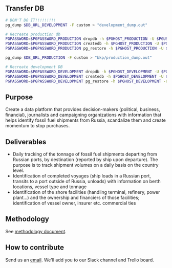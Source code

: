 
## Transfer DB
```bash
# DON'T DO IT!!!!!!!!!
pg_dump $DB_URL_DEVELOPMENT -F custom > "development_dump.out"

# Recreate production db
PGPASSWORD=$PGPASSWORD_PRODUCTION dropdb -h $PGHOST_PRODUCTION -U $PGUSER_PRODUCTION -p $PGPORT_PRODUCTION --no-password "production"
PGPASSWORD=$PGPASSWORD_PRODUCTION createdb -h $PGHOST_PRODUCTION -U $PGUSER_PRODUCTION -p $PGPORT_PRODUCTION --no-password -T template0 "production"
PGPASSWORD=$PGPASSWORD_PRODUCTION pg_restore -h $PGHOST_PRODUCTION -U $PGUSER_PRODUCTION -p $PGPORT_PRODUCTION --no-password -d "production" "development_dump.out"

```

```bash
pg_dump $DB_URL_PRODUCTION -F custom > "bkp/production_dump.out"

# Recreate development DB
PGPASSWORD=$PGPASSWORD_DEVELOPMENT dropdb -h $PGHOST_DEVELOPMENT -U $PGUSER_DEVELOPMENT -p $PGPORT_DEVELOPMENT --no-password "development"
PGPASSWORD=$PGPASSWORD_DEVELOPMENT createdb -h $PGHOST_DEVELOPMENT -U $PGUSER_DEVELOPMENT -p $PGPORT_DEVELOPMENT --no-password -T template0 "development"
PGPASSWORD=$PGPASSWORD_DEVELOPMENT pg_restore -h $PGHOST_DEVELOPMENT -U $PGUSER_DEVELOPMENT -p $PGPORT_DEVELOPMENT --no-password -d "development" "bkp/production_dump.out"
``````

## Purpose
Create a data platform that provides decision-makers (political, business, financial), journalists and campaigning organizations with information that helps identify fossil fuel shipments from Russia, scandalize them and create momentum to stop purchases.

## Deliverables
- Daily tracking of the tonnage of fossil fuel shipments departing from Russian ports, by destination (reported by ship upon departure). The purpose is to track shipment volumes on a daily basis on the country level.
- Identification of completed voyages (ship loads in a Russian port, transits to a port outside of Russia, unloads) with information on berth locations, vessel type and tonnage
- Identification of the shore facilities (handling terminal, refinery, power plant…) and the ownership and financiers of those facilities; identification of vessel owner, insurer etc. commercial ties

## Methodology
See [methodology document](https://docs.google.com/document/d/19eB2Yk2mvx9fE1MXy1z5IYgRn11ag-OrzxCWUjxTMdo/edit?usp=sharing).

## How to contribute
Send us an [email](mailto:hubert@energyandcleanair.org). We'll add you to our Slack channel and Trello board.
